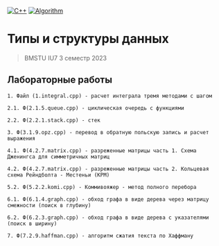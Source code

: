 [![C++](https://img.shields.io/badge/C++-2965f1)](https://ru.wikipedia.org/wiki/C%2B%2B)
[![Algorithm](https://img.shields.io/badge/Algorithm-238c05)](https://en.wikipedia.org/wiki/Algorithm)

# Типы и структуры данных

> BMSTU IU7 3 семестр 2023

## Лабораторные работы 
```
1. Файл (1.integral.cpp) - расчет интеграла тремя методами с шагом

2.1. Ф(2.1.5.queue.cpp) - циклическая очередь с функциями

2.2. Ф(2.2.1.stack.cpp) - стек

3. Ф(3.1.9.opz.cpp) - перевод в обратную польскую запись и расчет выражения

4.1. Ф(4.2.7.matrix.cpp) - разреженные матрицы часть 1. Схема Дженингса для симметричных матриц

4.2. Ф(4.2.7.matrix.cpp) - разреженные матрицы часть 2. Кольцевая схема Рейндболта - Местеньи (КРМ)

5.2. Ф(5.2.2.komi.cpp) - Коммивояжер - метод полного перебора

6.1. Ф(6.1.4.graph.cpp) - обход графа в виде дерева через матрицу смежности (поиск в глубину)

6.2. Ф(6.2.3.graph.cpp) - обход графа в виде дерева с указателями (поиск в ширину)

7. Ф(7.2.9.haffman.cpp) - алгоритм сжатия текста по Хаффману
```